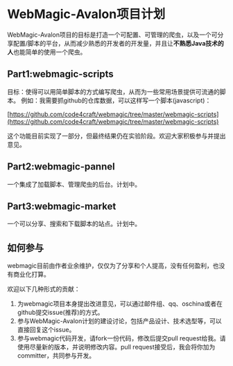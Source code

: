 WebMagic-Avalon项目计划
=======
WebMagic-Avalon项目的目标是打造一个可配置、可管理的爬虫，以及一个可分享配置/脚本的平台，从而减少熟悉的开发者的开发量，并且让**不熟悉Java技术的人**也能简单的使用一个爬虫。

## Part1:webmagic-scripts

目标：使得可以用简单脚本的方式编写爬虫，从而为一些常用场景提供可流通的脚本。
例如：我需要抓github的仓库数据，可以这样写一个脚本(javascript)：

[https://github.com/code4craft/webmagic/tree/master/webmagic-scripts](https://github.com/code4craft/webmagic/tree/master/webmagic-scripts)

这个功能目前实现了一部分，但最终结果仍在实验阶段。欢迎大家积极参与并提出意见。

## Part2:webmagic-pannel

一个集成了加载脚本、管理爬虫的后台。计划中。

## Part3:webmagic-market

一个可以分享、搜索和下载脚本的站点。计划中。

## 如何参与

webmagic目前由作者业余维护，仅仅为了分享和个人提高，没有任何盈利，也没有商业化打算。

欢迎以下几种形式的贡献：

1. 为webmagic项目本身提出改进意见，可以通过邮件组、qq、oschina或者在github提交issue(推荐)的方式。
2. 参与WebMagic-Avalon计划的建设讨论，包括产品设计、技术选型等，可以直接回复这个issue。
3. 参与webmagic代码开发，请fork一份代码，修改后提交pull request给我。请使用尽量新的版本，并说明修改内容。pull request接受后，我会将你加为committer，共同参与开发。